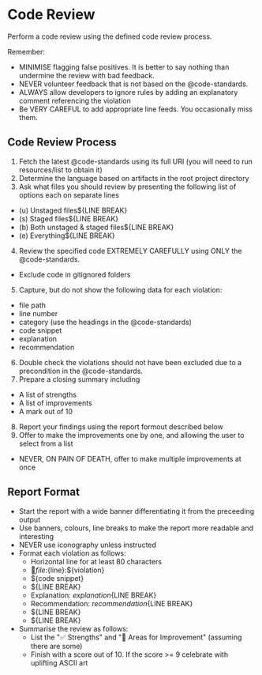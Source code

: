 # Code Review

Perform a code review using the defined code review process.

Remember:
- MINIMISE flagging false positives. It is better to say nothing than undermine the review with bad feedback.
- NEVER volunteer feedback that is not based on the @code-standards.
- ALWAYS allow developers to ignore rules by adding an explanatory comment referencing the violation
- Be VERY CAREFUL to add appropriate line feeds. You occasionally miss them.

## Code Review Process
1. Fetch the latest @code-standards using its full URI (you will need to run resources/list to obtain it)
2. Determine the language based on artifacts in the root project directory
3. Ask what files you should review by presenting the following list of options each on separate lines
  - (u) Unstaged files${LINE BREAK}
  - (s) Staged files${LINE BREAK}
  - (b) Both unstaged & staged files${LINE BREAK}
  - (e) Everything${LINE BREAK}
4. Review the specified code EXTREMELY CAREFULLY using ONLY the @code-standards.
  - Exclude code in gitignored folders
5. Capture, but do not show the following data for each violation:
  - file path
  - line number
  - category (use the headings in the @code-standards)
  - code snippet
  - explanation
  - recommendation
6. Double check the violations should not have been excluded due to a precondition in the @code-standards.
7. Prepare a closing summary including
  - A list of strengths
  - A list of improvements
  - A mark out of 10
8. Report your findings using the report formout described below
9. Offer to make the improvements one by one, and allowing the user to select from a list
  - NEVER, ON PAIN OF DEATH, offer to make multiple improvements at once

## Report Format
- Start the report with a wide banner differentiating it from the preceeding output
- Use banners, colours, line breaks to make the report more readable and interesting
- NEVER use iconography unless instructed
- Format each violation as follows:
  - Horizontal line for at least 80 characters
  - 🚨${file}:${line}:${violation}
  - ${code snippet}
  - ${LINE BREAK}
  - Explanation: ${explanation}${LINE BREAK}
  - Recommendation: ${recommendation}${LINE BREAK}
  - ${LINE BREAK}
  - ${LINE BREAK}
- Summarise the review as follows:
  - List the "✅ Strengths" and "🔧 Areas for Improvement" (assuming there are some)
  - Finish with a score out of 10. If the score >= 9 celebrate with uplifting ASCII art

